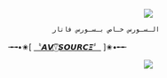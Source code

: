 <p align="center"><img src="https://i0.wp.com/images.hive.blog/DQmZgGvu6YXrMNyDb4wVURLV14WNNSYs58R1kY64HNMSmCL/hive-didver1.gif"></p>

  
               الـسـورس خـاص بـسـورس فاتار

╼╼•✬[  [〝𝘼𝙑⍢⃝𝙎𝙊𝙐𝙍𝘾𝞝〞](https://t.me/source_av)  ]✬•╾╾


<p align="center"><img src="https://i0.wp.com/images.hive.blog/DQmZgGvu6YXrMNyDb4wVURLV14WNNSYs58R1kY64HNMSmCL/hive-didver1.gif"></p>

